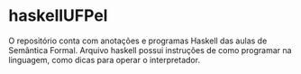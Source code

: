 # haskellUFPel
O repositório conta com anotações e programas Haskell das aulas de Semântica Formal.
Arquivo haskell possui instruções de como programar na linguagem, como dicas para operar o interpretador.
